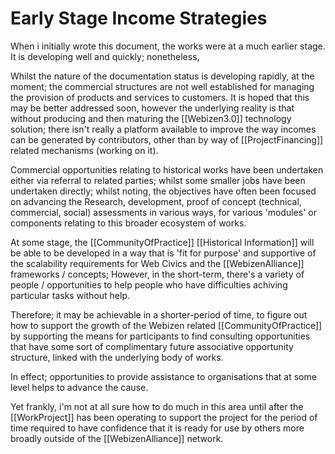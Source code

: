 # Early Stage Income Strategies

When i initially wrote this document, the works were at a much earlier stage.  It is developing well and quickly; nonetheless,

Whilst the nature of the documentation status is developing rapidly, at the moment; the commercial structures are not well established for managing the provision of products and services to customers.  It is hoped that this may be better addressed soon, however the underlying reality is that without producing and then maturing the [[Webizen3.0]] technology solution; there isn't really a platform available to improve the way incomes can be generated by contributors, other than by way of [[ProjectFinancing]] related mechanisms (working on it).

Commercial opportunities relating to historical works have been undertaken either via referral to related parties; whilst some smaller jobs have been undertaken directly; whilst noting, the objectives have often been focused on advancing the Research, development, proof of concept (technical, commercial, social) assessments in various ways, for various 'modules' or components relating to this broader ecosystem of works.  

At some stage, the [[CommunityOfPractice]] [[Historical Information]] will be able to be developed in a way that is 'fit for purpose' and supportive of the scalability requirements for Web Civics and the [[WebizenAlliance]] frameworks / concepts; However, in the short-term, there's a variety of people / opportunities to help people who have difficulties achiving particular tasks without help. 

Therefore; it may be achievable in a shorter-period of time, to figure out how to support the growth of the Webizen related [[CommunityOfPractice]] by supporting the means for participants to find consulting opportunities that have some sort of complimentary future associative opportunity structure, linked with the underlying body of works.

In effect; opportunities to provide assistance to organisations that at some level helps to advance the cause. 

Yet frankly, i'm not at all sure how to do much in this area until after the [[WorkProject]] has been operating to support the project for the period of time required to have confidence that it is ready for use by others more broadly outside of the [[WebizenAlliance]] network.